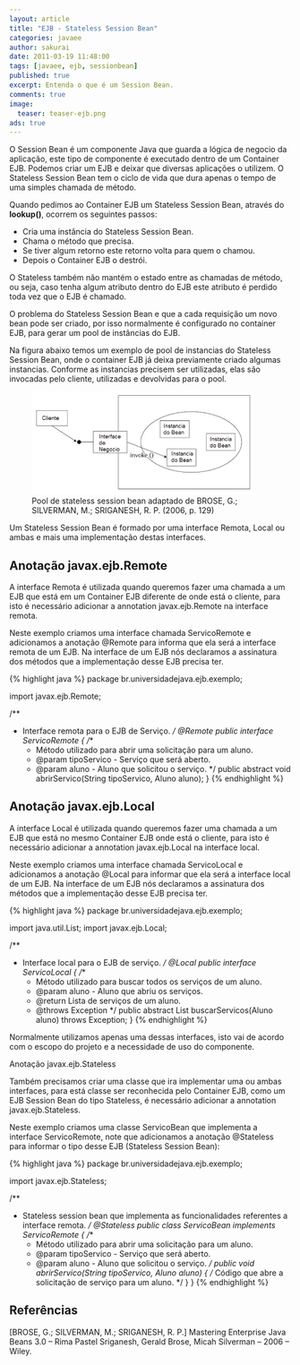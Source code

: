 ```yaml
---
layout: article
title: "EJB - Stateless Session Bean"
categories: javaee
author: sakurai
date: 2011-03-19 11:48:00
tags: [javaee, ejb, sessionbean]
published: true
excerpt: Entenda o que é um Session Bean.
comments: true
image:
  teaser: teaser-ejb.png
ads: true
---
```


O Session Bean é um componente Java que guarda a lógica de negocio da aplicação, este tipo de componente é executado dentro de um Container EJB. Podemos criar um EJB e deixar que diversas aplicações o utilizem. O Stateless Session Bean tem o ciclo de vida que dura apenas o tempo de uma simples chamada de método.

Quando pedimos ao Container EJB um Stateless Session Bean, através do **lookup()**, ocorrem os seguintes passos:

* Cria uma instância do Stateless Session Bean.
* Chama o método que precisa.
* Se tiver algum retorno este retorno volta para quem o chamou.
* Depois o Container EJB o destrói.

O Stateless também não mantém o estado entre as chamadas de método, ou seja, caso tenha algum atributo dentro do EJB este atributo é perdido toda vez que o EJB é chamado.

O problema do Stateless Session Bean e que a cada requisição um novo bean pode ser criado, por isso normalmente é configurado no container EJB, para gerar um pool de instâncias do EJB.

Na figura abaixo temos um exemplo de pool de instancias do Stateless Session Bean, onde o container EJB já deixa previamente criado algumas instancias. Conforme as instancias precisem ser utilizadas, elas são invocadas pelo cliente, utilizadas e devolvidas para o pool.

<figure>
    <a href="/images/2011-03-19-ejb-sessionbean-01.png"><img src="/images/2011-03-19-ejb-sessionbean-01.png" alt="Pool de stateless session bean."></a>
    <figcaption>Pool de stateless session bean adaptado de BROSE, G.; SILVERMAN, M.; SRIGANESH, R. P. (2006, p. 129)</figcaption>
</figure>

Um Stateless Session Bean é formado por uma interface Remota, Local ou ambas e mais uma implementação destas interfaces.

## Anotação javax.ejb.Remote

A interface Remota é utilizada quando queremos fazer uma chamada a um EJB que está em um Container EJB diferente de onde está o cliente, para isto é necessário adicionar a annotation javax.ejb.Remote na interface remota.

Neste exemplo criamos uma interface chamada ServicoRemote e adicionamos a anotação @Remote para informa que ela será a interface remota de um EJB. Na interface de um EJB nós declaramos a assinatura dos métodos que a implementação desse EJB precisa ter.

{% highlight java %}
package br.universidadejava.ejb.exemplo;

import javax.ejb.Remote;

/**
 * Interface remota para o EJB de Serviço.
 */
@Remote
public interface ServicoRemote {
  /**
   * Método utilizado para abrir uma solicitação para um aluno.
   * @param tipoServico - Serviço que será aberto.
   * @param aluno - Aluno que solicitou o serviço.
   */
  public abstract void abrirServico(String tipoServico, Aluno aluno);
}
{% endhighlight %}

## Anotação javax.ejb.Local

A interface Local é utilizada quando queremos fazer uma chamada a um EJB que está no mesmo Container EJB onde está o cliente, para isto é necessário adicionar a annotation javax.ejb.Local na interface local.

Neste exemplo criamos uma interface chamada ServicoLocal e adicionamos a anotação @Local para informar que ela será a interface local de um EJB. Na interface de um EJB nós declaramos a assinatura dos métodos que a implementação desse EJB precisa ter.

{% highlight java %}
package br.universidadejava.ejb.exemplo;

import java.util.List;
import javax.ejb.Local;

/**
 * Interface local para o EJB de serviço.
 */
@Local
public interface ServicoLocal {
  /**
   * Método utilizado para buscar todos os serviços de um aluno.
   * @param aluno - Aluno que abriu os serviços.
   * @return Lista de serviços de um aluno.
   * @throws Exception
   */
  public abstract List<Servico> buscarServicos(Aluno aluno) throws Exception;
}
{% endhighlight %}

Normalmente utilizamos apenas uma dessas interfaces, isto vai de acordo com o escopo do projeto e a necessidade de uso do componente.

Anotação javax.ejb.Stateless

Também precisamos criar uma classe que ira implementar uma ou ambas interfaces, para está classe ser reconhecida pelo Container EJB, como um EJB Session Bean do tipo Stateless, é necessário adicionar a annotation javax.ejb.Stateless.

Neste exemplo criamos uma classe ServicoBean que implementa a interface ServicoRemote, note que adicionamos a anotação @Stateless para informar o tipo desse EJB (Stateless Session Bean):

{% highlight java %}
package br.universidadejava.ejb.exemplo;

import javax.ejb.Stateless;

/**
 * Stateless session bean que implementa as funcionalidades referentes a interface remota.
 */
@Stateless
public class ServicoBean implements ServicoRemote {
  /**
   * Método utilizado para abrir uma solicitação para um aluno.
   * @param tipoServico - Serviço que será aberto.
   * @param aluno - Aluno que solicitou o serviço.
   */
  public void abrirServico(String tipoServico, Aluno aluno) {
    /* Código que abre a solicitação de serviço para um aluno. */
  }
}
{% endhighlight %}

## Referências

[BROSE, G.; SILVERMAN, M.; SRIGANESH, R. P.] Mastering Enterprise Java Beans 3.0 – Rima Pastel Sriganesh, Gerald Brose, Micah Silverman – 2006 – Wiley.
